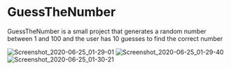 # GuessTheNumber 
GuessTheNumber is a small project that generates a random number between 1 and 100 and the user has 10 guesses to find the correct number



![Screenshot_2020-06-25_01-29-01](https://user-images.githubusercontent.com/20409671/85634196-81085780-b683-11ea-8faf-c749fd436838.png)
![Screenshot_2020-06-25_01-29-40](https://user-images.githubusercontent.com/20409671/85634197-82d21b00-b683-11ea-9f5c-84553496d59a.png)
![Screenshot_2020-06-25_01-30-21](https://user-images.githubusercontent.com/20409671/85634198-82d21b00-b683-11ea-9c68-1c6f458cb916.png)
